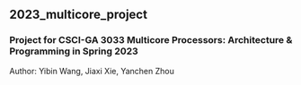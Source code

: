 ## 2023_multicore_project
### Project for CSCI-GA 3033 Multicore Processors: Architecture & Programming in Spring 2023
Author: Yibin Wang, Jiaxi Xie, Yanchen Zhou
